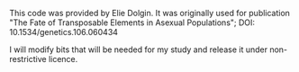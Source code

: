 This code was provided by Elie Dolgin. It was originally used for publication "The Fate of Transposable Elements in Asexual Populations"; DOI: 10.1534/genetics.106.060434


I will modify bits that will be needed for my study and release it under non-restrictive licence.
